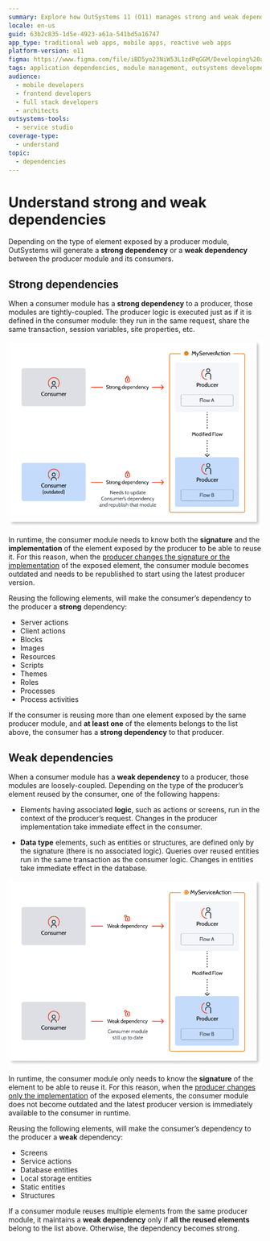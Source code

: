 ```yaml
---
summary: Explore how OutSystems 11 (O11) manages strong and weak dependencies between producer and consumer modules to ensure efficient application functionality.
locale: en-us
guid: 63b2c835-1d5e-4923-a61a-541bd5a16747
app_type: traditional web apps, mobile apps, reactive web apps
platform-version: o11
figma: https://www.figma.com/file/iBD5yo23NiW53L1zdPqGGM/Developing%20an%20Application?node-id=280:29
tags: application dependencies, module management, outsystems development, software architecture, dependency management
audience:
  - mobile developers
  - frontend developers
  - full stack developers
  - architects
outsystems-tools:
  - service studio
coverage-type:
  - understand
topic:
  - dependencies
---
```


# Understand strong and weak dependencies

Depending on the type of element exposed by a producer module, OutSystems will generate a **strong dependency** or a **weak dependency** between the producer module and its consumers.

## Strong dependencies

When a consumer module has a **strong dependency** to a producer, those modules are tightly-coupled. The producer logic is executed just as if it is defined in the consumer module: they run in the same request, share the same transaction, session variables, site properties, etc.

![Diagram illustrating strong dependencies between producer and consumer modules in OutSystems](images/strong-weak-dependencies-1-diag.png "Strong Dependencies Diagram")

In runtime, the consumer module needs to know both the **signature** and the **implementation** of the element exposed by the producer to be able to reuse it. For this reason, when the [producer changes the signature or the implementation](handle-changes.md#change-functionality-in-the-producer-module) of the exposed element, the consumer module becomes outdated and needs to be republished to start using the latest producer version.

Reusing the following elements, will make the consumer’s dependency to the producer a **strong** dependency:

* Server actions
* Client actions
* Blocks
* Images
* Resources
* Scripts
* Themes
* Roles
* Processes
* Process activities

If the consumer is reusing more than one element exposed by the same producer module, and **at least one** of the elements belongs to the list above, the consumer has a **strong dependency** to that producer.

## Weak dependencies

When a consumer module has a **weak dependency** to a producer, those modules are loosely-coupled. Depending on the type of the producer’s element reused by the consumer, one of the following happens:

* Elements having associated **logic**, such as actions or screens, run in the context of the producer’s request. Changes in the producer implementation take immediate effect in the consumer.

* **Data type** elements, such as entities or structures, are defined only by the signature (there is no associated logic). Queries over reused entities run in the same transaction as the consumer logic. Changes in entities take immediate effect in the database.

![Diagram showing weak dependencies between producer and consumer modules in OutSystems](images/strong-weak-dependencies-2-diag.png "Weak Dependencies Diagram")

In runtime, the consumer module only needs to know the **signature** of the element to be able to reuse it. For this reason, when the [producer changes only the implementation](handle-changes.md#change-functionality-in-the-producer-module) of the exposed elements, the consumer module does not become outdated and the latest producer version is immediately available to the consumer in runtime.

Reusing the following elements, will make the consumer’s dependency to the producer a **weak** dependency:

* Screens
* Service actions
* Database entities
* Local storage entities
* Static entities
* Structures

If a consumer module reuses multiple elements from the same producer module, it maintains a **weak dependency** only if **all the reused elements** belong to the list above. Otherwise, the dependency becomes strong.
